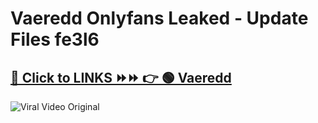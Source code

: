 
 # Vaeredd Onlyfans Leaked - Update Files fe3l6

## <h2><a href="https://clipsfans.com/Vaeredd&ref=git">🔗 Click to LINKS ⏩⏩ 👉 🟢 Vaeredd </a></h2>

<a href="https://clipsfans.com/Vaeredd&ref=git" rel="nofollow" data-target="animated-image.originalLink"><img src="https://i.ibb.co.com/xMMVF88/686577567.gif" alt="Viral Video Original" style="max-width: 100%; display: inline-block;" data-target="animated-image.originalImage"></a>

